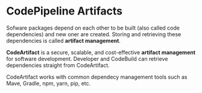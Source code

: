 # CodePipeline Artifacts

Sofware packages depend on each other to be built (also called code dependencies) and new oner are created. Storing and retrieving these dependencies is called **artifact management**.

**CodeArtifact** is a secure, scalable, and cost-effective **artifact management** for software development. Developer and CodeBuild can retrieve dependencies straight from CodeArtifact.

CodeArtifact works with common dependecy management tools such as Mave, Gradle, npm, yarn, pip, etc.

